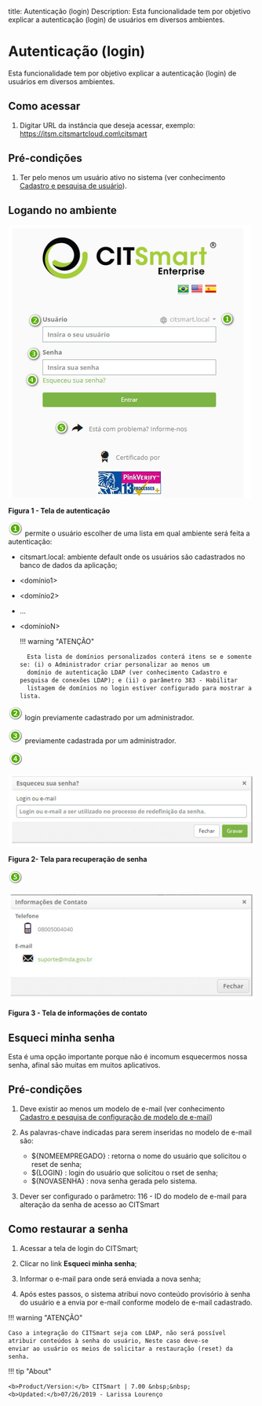 title: Autenticação (login)
Description: Esta funcionalidade tem por objetivo explicar a autenticação (login) de usuários em diversos ambientes.
# Autenticação (login)

Esta funcionalidade tem por objetivo explicar a autenticação (login) de usuários em diversos ambientes.

Como acessar
---------------

1. Digitar URL da instância que deseja acessar, exemplo: https://itsm.citsmartcloud.com\citsmart

Pré-condições
---------------

1. Ter pelo menos um usuário ativo no sistema (ver conhecimento [Cadastro e pesquisa de usuário](/pt-br/citsmart-platform-7/plataform-administration/region-and-language/register-unit.html)).

Logando no ambiente
----------------------

![Tela](images/autenti-img1.jpg)

**Figura 1 - Tela de autenticação**

![simbolo](images/num1.png) permite o usuário escolher de uma lista em qual ambiente será feita a autenticação:

- citsmart.local: ambiente default onde os usuários são cadastrados no banco de dados da aplicação;
- <domínio1>
- <domínio2>
- ...
- <domínioN>
    
    !!! warning "ATENÇÃO"
    
        Esta lista de domínios personalizados conterá itens se e somente se: (i) o Administrador criar personalizar ao menos um 
        domínio de autenticação LDAP (ver conhecimento Cadastro e pesquisa de conexões LDAP); e (ii) o parâmetro 383 - Habilitar 
        listagem de domínios no login estiver configurado para mostrar a lista.
        
![simbolo](images/num2.png) login previamente cadastrado por um administrador.

![simbolo](images/num3.png) previamente cadastrada por um administrador.

![simbolo](images/num4.png)

![Recuperação](images/autenti-img2.jpg)
    
**Figura 2- Tela para recuperação de senha**
    
![simbolo](images/num5.png)

![Informações](images/autenti-img3.jpg)
    
**Figura 3 - Tela de informações de contato**
    
Esqueci minha senha
--------------------

Esta é uma opção importante porque não é incomum esquecermos nossa senha, afinal são muitas em muitos aplicativos.

Pré-condições
---------------

1. Deve existir ao menos um modelo de e-mail (ver conhecimento [Cadastro e pesquisa de configuração de modelo de e-mail](/pt-br/citsmart-platform-7/plataform-administration/email-settings/configure-email-template.html))

2. As palavras-chave indicadas para serem inseridas no modelo de e-mail são:

    - ${NOMEEMPREGADO} : retorna o nome do usuário que solicitou o reset de senha;
    - ${LOGIN} : login do usuário que solicitou o rset de senha;
    - ${NOVASENHA} : nova senha gerada pelo sistema.
    
3. Dever ser configurado o parâmetro: 116 - ID do modelo de e-mail para alteração da senha de acesso ao CITSmart

Como restaurar a senha
-----------------------

1. Acessar a tela de login do CITSmart;

2. Clicar no link **Esqueci minha senha**;

3. Informar o e-mail para onde será enviada a nova senha;

4. Após estes passos, o sistema atribui novo conteúdo provisório à senha do usuário e a envia por e-mail conforme modelo de e-mail
cadastrado.

!!! warning "ATENÇÃO"

    Caso a integração do CITSmart seja com LDAP, não será possível atribuir conteúdos à senha do usuário, Neste caso deve-se 
    enviar ao usuário os meios de solicitar a restauração (reset) da senha.
    
!!! tip "About"

    <b>Product/Version:</b> CITSmart | 7.00 &nbsp;&nbsp;
    <b>Updated:</b>07/26/2019 - Larissa Lourenço
